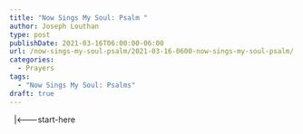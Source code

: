 ```yaml
---
title: "Now Sings My Soul: Psalm "
author: Joseph Louthan
type: post
publishDate: 2021-03-16T06:00:00-06:00
url: /now-sings-my-soul-psalm/2021-03-16-0600-now-sings-my-soul-psalm/
categories:
  - Prayers
tags:
  - "Now Sings My Soul: Psalms"
draft: true
---
```

<div style="font-variant: small-caps;">

</div>
&nbsp;
    |<---start-here
